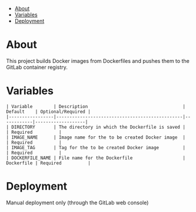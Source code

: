 - [About](#about)
- [Variables](#variables)
- [Deployment](#deployment)

# About

This project builds Docker images from Dockerfiles and pushes them to the GitLab container registry.

# Variables
```
| Variable        | Description                                    | Default    | Optional/Required |
|-----------------|------------------------------------------------|------------|-------------------|
| DIRECTORY       | The directory in which the Dockerfile is saved |            | Required          |
| IMAGE_NAME      | Image name for the to be created Docker image  |            | Required          |
| IMAGE_TAG       | Tag for the to be created Docker image         |            | Required          |
| DOCKERFILE_NAME | File name for the Dockerfile                   | Dockerfile | Required          |
```

# Deployment
Manual deployment only (through the GitLab web console)